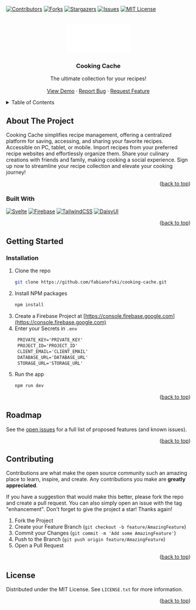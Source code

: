 <a id="readme-top"></a>

<!-- PROJECT SHIELDS -->

[![Contributors][contributors-shield]][contributors-url]
[![Forks][forks-shield]][forks-url]
[![Stargazers][stars-shield]][stars-url]
[![Issues][issues-shield]][issues-url]
[![MIT License][license-shield]][license-url]

<!-- PROJECT LOGO -->
<br />
<div align="center">
  <a href="https://github.com/fabianofski/cooking-cache">
    <img src="static/cooking-cache.png" alt="Logo" height="80">
  </a>

<h3 align="center">Cooking Cache</h3>

  <p align="center">
    The ultimate collection for your recipes!
    <br />
    <br />
    <a href="https://cooking-cache.web.app/">View Demo</a>
    ·
    <a href="https://github.com/fabianofski/cooking-cache/issues">Report Bug</a>
    ·
    <a href="https://github.com/fabianofski/cooking-cache/issues">Request Feature</a>
  </p>
</div>

<!-- TABLE OF CONTENTS -->
<details>
  <summary>Table of Contents</summary>
  <ol>
    <li>
      <a href="#about-the-project">About The Project</a>
      <ul>
        <li><a href="#built-with">Built With</a></li>
      </ul>
    </li>
    <li>
      <a href="#getting-started">Getting Started</a>
      <ul>
        <li><a href="#prerequisites">Prerequisites</a></li>
        <li><a href="#installation">Installation</a></li>
      </ul>
    </li>
    <li><a href="#roadmap">Roadmap</a></li>
    <li><a href="#contributing">Contributing</a></li>
    <li><a href="#license">License</a></li>
  </ol>
</details>

<!-- ABOUT THE PROJECT -->

## About The Project

Cooking Cache simplifies recipe management, offering a centralized platform for saving, accessing, and sharing your favorite recipes. Accessible on PC, tablet, or mobile. Import recipes from your preferred recipe websites and effortlessly organize them. Share your culinary creations with friends and family, making cooking a social experience. Sign up now to streamline your recipe collection and elevate your cooking journey!

<p align="right">(<a href="#readme-top">back to top</a>)</p>

### Built With

[![Svelte][Svelte.dev]][Svelte-url]
[![Firebase][Firebase.com]][Firebase-url]
[![TailwindCSS][Tailwind.com]][Tailwind-url]
[![DaisyUI][daisyui.com]][DaisyUI-url]

<p align="right">(<a href="#readme-top">back to top</a>)</p>

<!-- GETTING STARTED -->

## Getting Started

### Installation

1. Clone the repo
   ```sh
   git clone https://github.com/fabianofski/cooking-cache.git
   ```
2. Install NPM packages
   ```sh
   npm install
   ```
3. Create a Firebase Project at [https://console.firebase.google.com](https://console.firebase.google.com)
4. Enter your Secrets in `.env`
   ```env
    PRIVATE_KEY='PRIVATE_KEY'
    PROJECT_ID='PROJECT_ID'
    CLIENT_EMAIL='CLIENT_EMAIL'
    DATABASE_URL='DATABASE_URL'
    STORAGE_URL='STORAGE_URL'
   ```
5. Run the app
   ```sh
   npm run dev
   ```

<p align="right">(<a href="#readme-top">back to top</a>)</p>

<!-- ROADMAP -->

## Roadmap

See the [open issues](https://github.com/fabianofski/cooking-cache/issues) for a full list of proposed features (and known issues).

<p align="right">(<a href="#readme-top">back to top</a>)</p>

<!-- CONTRIBUTING -->

## Contributing

Contributions are what make the open source community such an amazing place to learn, inspire, and create. Any contributions you make are **greatly appreciated**.

If you have a suggestion that would make this better, please fork the repo and create a pull request. You can also simply open an issue with the tag "enhancement".
Don't forget to give the project a star! Thanks again!

1. Fork the Project
2. Create your Feature Branch (`git checkout -b feature/AmazingFeature`)
3. Commit your Changes (`git commit -m 'Add some AmazingFeature'`)
4. Push to the Branch (`git push origin feature/AmazingFeature`)
5. Open a Pull Request

<p align="right">(<a href="#readme-top">back to top</a>)</p>

<!-- LICENSE -->

## License

Distributed under the MIT License. See `LICENSE.txt` for more information.

<p align="right">(<a href="#readme-top">back to top</a>)</p>

<!-- MARKDOWN LINKS & IMAGES -->
<!-- https://www.markdownguide.org/basic-syntax/#reference-style-links -->

[contributors-shield]: https://img.shields.io/github/contributors/fabianofski/cooking-cache.svg?style=for-the-badge
[contributors-url]: https://github.com/fabianofski/cooking-cache/graphs/contributors
[forks-shield]: https://img.shields.io/github/forks/fabianofski/cooking-cache.svg?style=for-the-badge
[forks-url]: https://github.com/fabianofski/cooking-cache/network/members
[stars-shield]: https://img.shields.io/github/stars/fabianofski/cooking-cache.svg?style=for-the-badge
[stars-url]: https://github.com/fabianofski/cooking-cache/stargazers
[issues-shield]: https://img.shields.io/github/issues/fabianofski/cooking-cache.svg?style=for-the-badge
[issues-url]: https://github.com/fabianofski/cooking-cache/issues
[license-shield]: https://img.shields.io/github/license/fabianofski/cooking-cache.svg?style=for-the-badge
[license-url]: https://github.com/fabianofski/cooking-cache/blob/master/LICENSE.txt
[linkedin-shield]: https://img.shields.io/badge/-LinkedIn-black.svg?style=for-the-badge&logo=linkedin&colorB=555
[linkedin-url]: https://linkedin.com/in/linkedin_username
[product-screenshot]: images/screenshot.png
[Svelte.dev]: https://img.shields.io/badge/SvelteKit-4A4A55?style=for-the-badge&logo=svelte&logoColor=FF3E00
[Svelte-url]: https://svelte.dev/
[Firebase.com]: https://img.shields.io/badge/Firebase-039BE5?style=for-the-badge&logo=Firebase&logoColor=white
[Firebase-url]: https://firebase.com/
[Tailwind.com]: https://img.shields.io/badge/tailwind-%2338B2AC.svg?style=for-the-badge&logo=tailwind-css&logoColor=white
[Tailwind-url]: https://tailwindcss.com/
[DaisyUI.com]: https://img.shields.io/badge/daisyui-5A0EF8?style=for-the-badge&logo=daisyui&logoColor=white
[DaisyUI-url]: https://daisyui.com/
